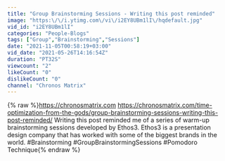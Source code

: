 ```yaml
---
title: "Group Brainstorming Sessions - Writing this post reminded"
image: "https:\/\/i.ytimg.com\/vi\/i2EY8UBm1lI\/hqdefault.jpg"
vid_id: "i2EY8UBm1lI"
categories: "People-Blogs"
tags: ["Group","Brainstorming","Sessions"]
date: "2021-11-05T00:58:19+03:00"
vid_date: "2021-05-26T14:16:54Z"
duration: "PT32S"
viewcount: "2"
likeCount: "0"
dislikeCount: "0"
channel: "Chronos Matrix"
---
```

{% raw %}<a rel="nofollow" target="blank" href="https://chronosmatrix.com">https://chronosmatrix.com</a>  <a rel="nofollow" target="blank" href="https://chronosmatrix.com/time-optimization-from-the-gods/group-brainstorming-sessions-writing-this-post-reminded/">https://chronosmatrix.com/time-optimization-from-the-gods/group-brainstorming-sessions-writing-this-post-reminded/</a>  Writing this post reminded me of a series of warm-up brainstorming sessions developed by Ethos3.  Ethos3 is a presentation design company that has worked with some of the biggest brands in the world. #Brainstorming #GroupBrainstormingSessions #Pomodoro Technique{% endraw %}

